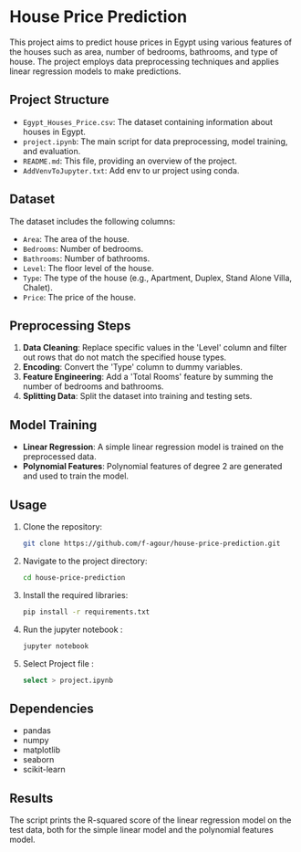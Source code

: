 # House Price Prediction

This project aims to predict house prices in Egypt using various features of the houses such as area, number of bedrooms, bathrooms, and type of house. The project employs data preprocessing techniques and applies linear regression models to make predictions.

## Project Structure

- `Egypt_Houses_Price.csv`: The dataset containing information about houses in Egypt.
- `project.ipynb`: The main script for data preprocessing, model training, and evaluation.
- `README.md`: This file, providing an overview of the project.
- `AddVenvToJupyter.txt`: Add env to ur project using conda.

## Dataset

The dataset includes the following columns:
- `Area`: The area of the house.
- `Bedrooms`: Number of bedrooms.
- `Bathrooms`: Number of bathrooms.
- `Level`: The floor level of the house.
- `Type`: The type of the house (e.g., Apartment, Duplex, Stand Alone Villa, Chalet).
- `Price`: The price of the house.

## Preprocessing Steps

1. **Data Cleaning**: Replace specific values in the 'Level' column and filter out rows that do not match the specified house types.
2. **Encoding**: Convert the 'Type' column to dummy variables.
3. **Feature Engineering**: Add a 'Total Rooms' feature by summing the number of bedrooms and bathrooms.
4. **Splitting Data**: Split the dataset into training and testing sets.

## Model Training

- **Linear Regression**: A simple linear regression model is trained on the preprocessed data.
- **Polynomial Features**: Polynomial features of degree 2 are generated and used to train the model.

## Usage

1. Clone the repository:
    ```sh
    git clone https://github.com/f-agour/house-price-prediction.git
    ```
2. Navigate to the project directory:
    ```sh
    cd house-price-prediction
    ```
3. Install the required libraries:
    ```sh
    pip install -r requirements.txt
    ```
4. Run the jupyter notebook :
    ```sh
    jupyter notebook
    ```
5. Select Project file :
   ```sh
   select > project.ipynb
    ```

## Dependencies

- pandas
- numpy
- matplotlib
- seaborn
- scikit-learn

## Results

The script prints the R-squared score of the linear regression model on the test data, both for the simple linear model and the polynomial features model.

